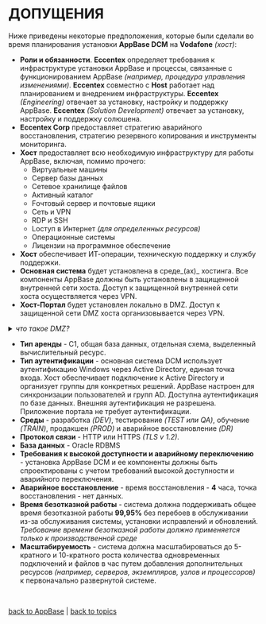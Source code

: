 # ДОПУЩЕНИЯ

Ниже приведены некоторые предположения, которые были сделали во время планирования установки **AppBase DCM** на **Vodafone** _(хост)_:

* **Роли и обязанности**. **Eccentex** определяет требования к инфраструктуре установки AppBase и процессы, связанные с функционированием AppBase _(например, процедура управления изменениями)_. **Eccentex** совместно с **Host** работает над планированием и внедрением инфраструктуры. **Eccentex** _(Engineering)_ отвечает за установку, настройку и поддержку AppBase. **Eccentex** _(Solution Development)_ отвечает за установку, настройку и поддержку солюшена.
* **Eccentex Corp** предоставляет стратегию аварийного восстановления, стратегию резервного копирования и инструменты мониторинга.
* **Хост** предоставляет всю необходимую инфраструктуру для работы AppBase, включая, помимо прочего:
    * Виртуальные машины
    * Cервер базы данных
    * Cетевое хранилище файлов
    * Aктивный каталог
    * Fочтовый сервер и почтовые ящики
    * Cеть и VPN
    * RDP и SSH
    * Lоступ в Интернет _(для определенных ресурсов)_
    * Операционные системы
    * Лицензии на программное обеспечение
* **Хост** обеспечивает ИТ-операции, техническую поддержку и службу поддержки.
* **Основная система** будет установлена ​​в среде_(ах)_ хостинга. Все компоненты AppBase должны быть установлены в защищенной внутренней сети хоста. Доступ к защищенной внутренней сети хоста осуществляется через VPN.
* **Хост-Портал** будет установлен локально в DMZ. Доступ к защищенной сети DMZ хоста организовывается через VPN.
<details><summary><i><h7>что такое DMZ?</h7></i></summary>

Демилитаризованная зона (DMZ) - это сеть периметра, которая защищает внутреннюю локальную сеть (LAN) организации от ненадежного трафика.

Обычное значение DMZ - это подсеть, которая находится между общедоступным Интернетом и частными сетями.

</details>

* **Тип аренды** - C1, общая база данных, отдельная схема, выделенный вычислительный ресурс.
* **Тип аутентификации** - основная система DCM использует аутентификацию Windows через Active Directory, единая точка входа. Хост обеспечивает подключение к Active Directory и организует группы для конкретных решений. AppBase настроен для синхронизации пользователей и групп AD. Доступна аутентификация по базе данных. Внешняя аутентификация не разрешена. Приложение портала не требует аутентификации.
* **Среды** - разработка _(DEV)_, тестирование _(TEST или QA)_, обучение _(TRAIN)_, продакшен _(PROD)_ и аварийное восстановление _(DR)_
* **Протокол связи** - HTTP или HTTPS _(TLS v 1.2)_.
* **База данных** -  Oracle RDBMS
* **Требования к высокой доступности и аварийному переключению** - установка AppBase DCM и ее компоненты должны быть спроектированы с учетом требований высокой доступности и аварийного переключения.
* **Аварийное восстановление** - время восстановления - **4** часа, точка восстановления - нет данных.
* **Время безотказной работы** - система должна поддерживать общее время безотказной работы **99,95%** без перебоев в обслуживании из-за обслуживания системы, установки исправлений и обновлений. _Требование времени безотказной работы должно применяется только к производственной среде_
* **Масштабируемость** - система должна масштабироваться до 5-кратного и 10-кратного роста количества одновременных подключений и файлов в час путем добавления дополнительных ресурсов _(например, серверов, экземпляров, узлов и процессоров)_ к первоначально развернутой системе.


<br/>

[back to AppBase](https://github.com/CrappyCodeMaker/ECCENTEX-KNOWLEGE/blob/main/Content/1%20Start%20work/1.2%20AppBase/AppBase.md) | [back to topics](https://github.com/CrappyCodeMaker/ECCENTEX-KNOWLEGE/tree/main/Content/0%20Topics/Topics.md)